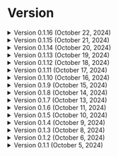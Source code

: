 # Version
<!-- v0.1.16 -->
<details>
<summary>Version 0.1.16 (October 22, 2024)</summary>
v0.1.16 (Beta 0, Build 1, Release 16)

* Added 1 custom question
</details>

<!-- v0.1.15 -->
<details>
<summary>Version 0.1.15 (October 21, 2024)</summary>
v0.1.15 (Beta 0, Build 1, Release 15)

* Added 1 custom question
</details>

<!-- v0.1.14 -->
<details>
<summary>Version 0.1.14 (October 20, 2024)</summary>
v0.1.14 (Beta 0, Build 1, Release 14)

* Added 1 custom question
</details>

<!-- v0.1.13 -->
<details>
<summary>Version 0.1.13 (October 19, 2024)</summary>
v0.1.13 (Beta 0, Build 1, Release 13)

* Added 2 custom questions
* Added legal format
* Added Privacy Policy
* Updated Terms of Service
</details>

<!-- v0.1.12 -->
<details>
<summary>Version 0.1.12 (October 18, 2024)</summary>
v0.1.12 (Beta 0, Build 1, Release 12)

* Added 1 custom question
</details>

<!-- v0.1.11 -->
<details>
<summary>Version 0.1.11 (October 17, 2024)</summary>
v0.1.11 (Beta 0, Build 1, Release 11)

* Added 2 custom questions
* Added win/loss/draw
* Bug fixes
</details>

<!-- v0.1.10 -->
<details>
<summary>Version 0.1.10 (October 16, 2024)</summary>
v0.1.10 (Beta 0, Build 1, Release 10)

* Added 1 custom question
* Added GB meet 1 scores
* Disabled visit tracker
</details>

<!-- v0.1.9 -->
<details>
<summary>Version 0.1.9 (October 15, 2024)</summary>
v0.1.9 (Beta 0, Build 1, Release 9)

* Added 1 custom question
* Added Terms of Service
</details>

<!-- v0.1.8 -->
<details>
<summary>Version 0.1.8 (October 14, 2024)</summary>
v0.1.8 (Beta 0, Build 1, Release 8)

* Added 4 custom questions
</details>

<!-- v0.1.7 -->
<details>
<summary>Version 0.1.7 (October 13, 2024)</summary>
v0.1.7 (Beta 0, Build 1, Release 7)

* Added 2 custom questions
</details>

<!-- v0.1.6 -->
<details>
<summary>Version 0.1.6 (October 11, 2024)</summary>
v0.1.6 (Beta 0, Build 1, Release 6)

* Added 6 custom questions
</details>

<!-- v0.1.5 -->
<details>
<summary>Version 0.1.5 (October 10, 2024)</summary>
v0.1.5 (Beta 0, Build 1, Release 5)

* Added 10 custom questions
</details>

<!-- v0.1.4 -->
<details>
<summary>Version 0.1.4 (October 9, 2024)</summary>
v0.1.4 (Beta 0, Build 1, Release 4)

* Added 10 custom questions
</details>

<!-- v0.1.3 -->
<details>
<summary>Version 0.1.3 (October 8, 2024)</summary>
v0.1.3 (Beta 0, Build 1, Release 3)

* Added 5 questions (2 custom, 1 hard, 1 medium, 1 easy)
</details>

<!-- v0.1.2 -->
<details>
<summary>Version 0.1.2 (October 6, 2024)</summary>
v0.1.2 (Beta 0, Build 1, Release 2)

* Added analytics
</details>

<!-- v0.1.1 -->
<details>
<summary>Version 0.1.1 (October 5, 2024)</summary>
v0.1.1 (Beta 0, Build 1, Release 1)

* Added dark mode (unstable release)
* Added GB portal
</details>
